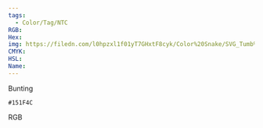 ```yaml
---
tags:
  - Color/Tag/NTC
RGB:
Hex:
img: https://filedn.com/l0hpzxl1f01yT7GHxtF8cyk/Color%20Snake/SVG_Tumb%20Mass%20No%20Name/151F4C.svg
CMYK:
HSL:
Name:
---
```

Bunting
```palette
#151F4C
```
RGB
